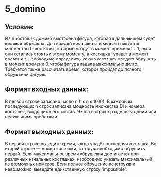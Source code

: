 # 5_domino

## Условие:
Из n костяшек домино выстроена фигура, которая в дальнейшем будет красиво обрушена. Для каждой костяшки с номером i известно множество Di костяшек, которые упадут в момент времени t + 1, если они остались стоять к этому моменту, а костяшка i упадёт в момент времени t. Необходимо определить, какую костяшку следует обрушить в момент времени 0, чтобы фигура падала максимально долго. Требуется также рассчитать время, которое пройдёт до полного обрушения фигуры.

## Формат входных данных:
В первой строке записано число n (1 ≤ n ≤ 1000). В каждой из последующих n строк записана мощность множества Di и номера костяшек, входящих в его состав. Числа в строке разделены одним или несколькими пробелами.

## Формат выходных данных:
В первой строке выведите время, когда упадёт последняя костяшка. Во второй строке — номер костяшки, которую необходимо обрушить первой. Если максимальное время обрушения достигается при различных начальных костяшках, необходимо указать максимальный из возможных номеров. Если полное обрушение конструкции невозможно, выведите единственную строку 'impossible'.
